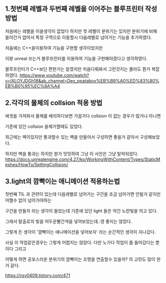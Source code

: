 ## 1.첫번째 레벨과 두번째 레벨을 이어주는 블루프린터 작성 방법

처음에는 레벨을 이을생각이 없었다 하지만 첫 레벨이 분위기는 있지만 분위기에 비해 들어간거 없어서
특정 구역으로 이동할시 다음레벨로 넘어가는 기능을 추가하였다.

처음에는 C++을이용하여 기능을 구현할 생각이었지만

이왕 unreal 쓰는거 블루프린터를 이용하여 기능을 구현해야겠다고 생각하였다. 

블루프린터가 C++보단 편한거는 알겠지만 처음다뤄봐서 그런것지는 몰라도 뭔가 복잡하였다.
https://www.youtube.com/watch?v=iXLOYJDGh18&ab_channel=Dev_ppatabox%EB%B9%A0%ED%83%80%EB%B0%95%EC%8A%A4



## 2.각각의 물체의 collsion 적용 방법

에셋을 가져와서 물체를 배치하다보면 가끔가다 collsion 이 없는 경우가 많거나 아니면 

기존에 있던 collsion 을제거할때도 있었다.

최근에는 벽이있지만 통과할수 있는 벽을 만들어서 구성하면 좋을거 같아서 구성해보았다.

하지만 벽을 통과는 하지만 뭔가 밋밋하여 그냥 이 사안은 그냥 탈락되었다.
https://docs.unrealengine.com/4.27/ko/WorkingWithContent/Types/StaticMeshes/HowTo/SettingCollision/

## 3.light의 깜빡이는 애니메이션 적용하는법

첫번째 TIL 과 관련이 있는데 다음레벨로 넘어가는 구간을 조금 넘어가면 안될거 같지만 어쩔수 없이 넘어가야하는

구간을 만들자 라는 생각이 들었는데 기존에 있던 light 들은 약간 노란빛을 띄고 있다.

그래서 탈출로의 빛을 어두운빨간색을 넣어보았는데..영 좋지는 않았다.

그렇게 든 생각이 '깜빡이는 애니메이션을 넣어보자' 라는 순간적인 생각이 지나갔다.

사실 이 작업같은경우는 그렇게 어렵지는 않았다. 다만 노가다 작업이 좀 들어갔다는 뿐이다 그리고

어떻게 하면 공포스러운 분위기의 깜빡이는 조명을 연출할수 있을까? 의 고민도 많이 한거 같다.

https://rgy0409.tistory.com/471

